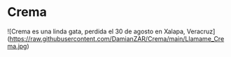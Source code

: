 # Crema

![Crema es una linda gata, perdida el 30 de agosto en Xalapa, Veracruz]
(https://raw.githubusercontent.com/DamianZAR/Crema/main/Llamame_Crema.jpg)

